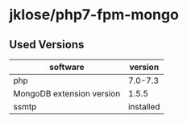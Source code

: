 # jklose/php7-fpm-mongo

## Used Versions

| software                  | version   |
| ------------------------- | --------- |
| php                       | 7.0-7.3   |
| MongoDB extension version | 1.5.5     |
| ssmtp                     | installed |
